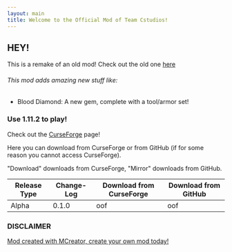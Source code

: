```yaml
---
layout: main
title: Welcome to the Official Mod of Team Cstudios!
---
```


## HEY!

This is a remake of an old mod! Check out the old one [here](http://teamcstudios.pro/CStudiosMod)

###### This mod adds amazing new stuff like:

- Blood Diamond: A new gem, complete with a tool/armor set!

### Use 1.11.2 to play!

Check out the [CurseForge](https://minecraft.curseforge.com/projects/cstudiosmod/files) page!

Here you can download from CurseForge or from GitHub (if for some reason you cannot access CurseForge).

"Download" downloads from CurseForge, "Mirror" downloads from GitHub.

Release Type | Change-Log | Download from CurseForge | Download from GitHub
----------|---------|-------|-------
Alpha | 0.1.0 | oof | oof

### DISCLAIMER
[Mod created with MCreator, create your own mod today!](https://mcreator.pylo.co/)
